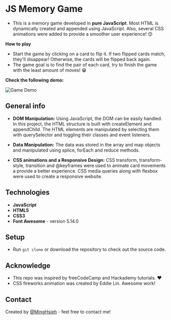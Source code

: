 # JS Memory Game
* This is a memory game developed in **pure JavaScript**. Most HTML is dynamically created and appended using JavaScript. Also, several CSS animations were added to provide a smoother user experience! :blush:

**How to play**

* Start the game by clicking on a card to flip it. If two flipped cards match, they'll disappear! Otherwise, the cards will be flipped back again.
* The game goal is to find the pair of each card, try to finish the game with the least amount of moves! :grin:

**Check the following demo:**

![Game Demo](./img/game-demo.gif)

## General info

* **DOM Manipulation:** Using JavaScript, the DOM can be easily handled. In this project, the HTML structure is built with createElement and appendChild. The HTML elements are manipulated by selecting them with querySelector and toggling their classes and event listeners. 

* **Data Manipulation:** The data was stored in the array and map objects and manipulated using splice, forEach and reduce methods.

* **CSS animations and a Responsive Design:** CSS transform, transform-style, transition and @keyframes were used to animate card movements a provide a better experience. CSS media queries along with flexbox were used to create a responsive website. 

## Technologies

* **JavaScript**
* **HTML5**
* **CSS3**
* **Font Awesome** - version 5.14.0

## Setup
* Run `git clone` or download the repository to check out the source code.

## Acknowledge
* This repo was inspired by freeCodeCamp and Hackademy tutorials. :heart: 
* CSS fireworks animation was created by Eddie Lin. Awesome work!

## Contact
Created by [@MingHsieh](https://www.linkedin.com/in/ming-hsieh-lo/) - feel free to contact me!